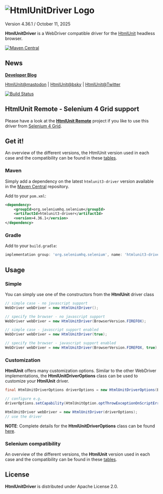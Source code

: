 # ![HtmlUnitDriver Logo](https://github.com/SeleniumHQ/htmlunit-driver/blob/master/htmlunit_webdriver.png)

Version 4.36.1 / October 11, 2025

**HtmlUnitDriver** is a WebDriver compatible driver for the [HtmlUnit](https://www.htmlunit.org) headless browser.

[![Maven Central](https://maven-badges.herokuapp.com/maven-central/org.seleniumhq.selenium/htmlunit3-driver/badge.svg)](https://maven-badges.herokuapp.com/maven-central/org.seleniumhq.selenium/htmlunit3-driver)

## News

**[Developer Blog](https://htmlunit.github.io/htmlunit-blog/)**

[HtmlUnit@mastodon](https://fosstodon.org/@HtmlUnit) | [HtmlUnit@bsky](https://bsky.app/profile/htmlunit.bsky.social) | [HtmlUnit@Twitter](https://twitter.com/HtmlUnit)


[![Build Status](https://jenkins.wetator.org/buildStatus/icon?job=HtmlUnitDriver+-+Selenium+4)](https://jenkins.wetator.org/view/HtmlUnit%20Driver/job/HtmlUnitDriver%20-%20Selenium%204/)

## HtmlUnit Remote - Selenium 4 Grid support

Please have a look at the **[HtmlUnit Remote](https://github.com/sbabcoc/htmlunit-remote)** project if you like to use
this driver from [Selenium 4 Grid](https://www.selenium.dev/documentation/grid).


## Get it!

An overview of the different versions, the HtmlUnit version used in each case and the compatibility 
can be found in these [tables](docs/compatibility.md).

### Maven

Simply add a dependency on the latest `htmlunit3-driver` version available in the
[Maven Central](https://repo.maven.apache.org/maven2/org/seleniumhq/selenium/htmlunit3-driver/) repository.

Add to your `pom.xml`:

```xml
<dependency>
    <groupId>org.seleniumhq.selenium</groupId>
    <artifactId>htmlunit3-driver</artifactId>
    <version>4.36.1</version>
</dependency>
```

### Gradle

Add to your `build.gradle`:

```groovy
implementation group: 'org.seleniumhq.selenium', name: 'htmlunit3-driver', version: '4.36.1'
```


## Usage

### Simple

You can simply use one of the constructors from the **HtmlUnit** driver class

```java
// simple case - no javascript support
WebDriver webDriver = new HtmlUnitDriver();
```

```java
// specify the browser - no javascript support
WebDriver webDriver = new HtmlUnitDriver(BrowserVersion.FIREFOX);
```

```java
// simple case - javascript support enabled
WebDriver webDriver = new HtmlUnitDriver(true);
```

```java
// specify the browser - javascript support enabled
WebDriver webDriver = new HtmlUnitDriver(BrowserVersion.FIREFOX, true);
```


### Customization

**HtmlUnit** offers many customization options. Similar to the other WebDriver implementations, the **HtmlUnitDriverOptions**
class can be used to customize your **HtmlUnit** driver.

```java
final HtmlUnitDriverOptions driverOptions = new HtmlUnitDriverOptions(BrowserVersion.FIREFOX);

// configure e.g.
driverOptions.setCapability(HtmlUnitOption.optThrowExceptionOnScriptError, false);

HtmlUnitDriver webDriver = new HtmlUnitDriver(driverOptions);
// use the driver
```

**NOTE**: Complete details for the **HtmlUnitDriverOptions** class can be found [here](docs/options.md).

### Selenium compatibility

An overview of the different versions, the **HtmlUnit** version used in each case and the compatibility 
can be found in these [tables](docs/compatibility.md).

## License

**HtmlUnitDriver** is distributed under Apache License 2.0.
